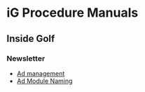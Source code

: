 iG Procedure Manuals
====================

Inside Golf
-----------

### Newsletter
+ [Ad management](http://github.com/igdesign/manuals/iG_Newsletter)
+ [Ad Module Naming](http://github.com/igdesign/manuals/iG_Module_naming)